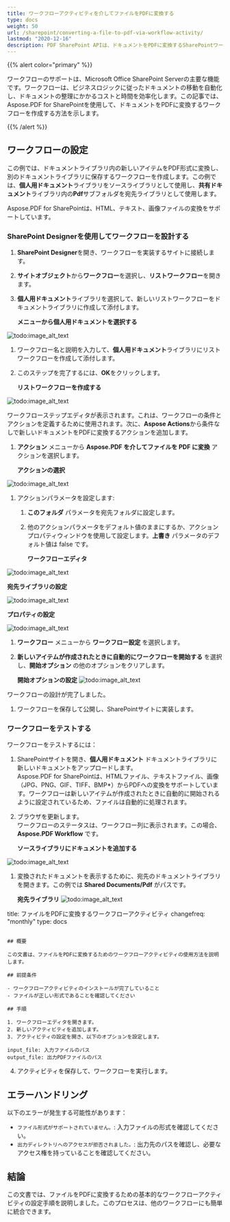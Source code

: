 ```yaml
---
title: ワークフローアクティビティを介してファイルをPDFに変換する
type: docs
weight: 50
url: /sharepoint/converting-a-file-to-pdf-via-workflow-activity/
lastmod: "2020-12-16"
description: PDF SharePoint APIは、ドキュメントをPDFに変換するSharePointワークフローで使用できます。
---
```


{{% alert color="primary" %}}

ワークフローのサポートは、Microsoft Office SharePoint Serverの主要な機能です。ワークフローは、ビジネスロジックに従ったドキュメントの移動を自動化し、ドキュメントの整理にかかるコストと時間を効率化します。この記事では、Aspose.PDF for SharePointを使用して、ドキュメントをPDFに変換するワークフローを作成する方法を示します。

{{% /alert %}}
## **ワークフローの設定**

この例では、ドキュメントライブラリ内の新しいアイテムをPDF形式に変換し、別のドキュメントライブラリに保存するワークフローを作成します。この例では、**個人用ドキュメント**ライブラリをソースライブラリとして使用し、**共有ドキュメント**ライブラリ内の**Pdf**サブフォルダを宛先ライブラリとして使用します。

Aspose.PDF for SharePointは、HTML、テキスト、画像ファイルの変換をサポートしています。

### **SharePoint Designerを使用してワークフローを設計する**

1. **SharePoint Designer**を開き、ワークフローを実装するサイトに接続します。
1. **サイトオブジェクト**から**ワークフロー**を選択し、**リストワークフロー**を開きます。
1. **個人用ドキュメント**ライブラリを選択して、新しいリストワークフローをドキュメントライブラリに作成して添付します。

   **メニューから個人用ドキュメントを選択する**

![todo:image_alt_text](converting-a-file-to-pdf-via-workflow-activity_1.png)


1. ワークフロー名と説明を入力して、**個人用ドキュメント**ライブラリにリストワークフローを作成して添付します。
1. このステップを完了するには、**OK**をクリックします。

   **リストワークフローを作成する**

![todo:image_alt_text](converting-a-file-to-pdf-via-workflow-activity_2.png)


ワークフローステップエディタが表示されます。これは、ワークフローの条件とアクションを定義するために使用されます。次に、**Aspose Actions**から条件なしで新しいドキュメントをPDFに変換するアクションを追加します。
1. **アクション** メニューから **Aspose.PDF を介してファイルを PDF に変換** アクションを選択します。

   **アクションの選択**

![todo:image_alt_text](converting-a-file-to-pdf-via-workflow-activity_3.png)


1. アクションパラメータを設定します:
   1. **このフォルダ** パラメータを宛先フォルダに設定します。
   1. 他のアクションパラメータをデフォルト値のままにするか、アクションプロパティウィンドウを使用して設定します。**上書き** パラメータのデフォルト値は false です。

      **ワークフローエディタ**

![todo:image_alt_text](converting-a-file-to-pdf-via-workflow-activity_4.png)



**宛先ライブラリの設定**

![todo:image_alt_text](converting-a-file-to-pdf-via-workflow-activity_5.png)



**プロパティの設定**

![todo:image_alt_text](converting-a-file-to-pdf-via-workflow-activity_6.png)




1. **ワークフロー** メニューから **ワークフロー設定** を選択します。
1. **新しいアイテムが作成されたときに自動的にワークフローを開始する** を選択し、**開始オプション** の他のオプションをクリアします。

   **開始オプションの設定**
![todo:image_alt_text](converting-a-file-to-pdf-via-workflow-activity_7.png)

ワークフローの設計が完了しました。

1. ワークフローを保存して公開し、SharePointサイトに実装します。

### **ワークフローをテストする**

ワークフローをテストするには：

1. SharePointサイトを開き、**個人用ドキュメント** ドキュメントライブラリに新しいドキュメントをアップロードします。  
   Aspose.PDF for SharePointは、HTMLファイル、テキストファイル、画像（JPG、PNG、GIF、TIFF、BMP*）からPDFへの変換をサポートしています。ワークフローは新しいアイテムが作成されたときに自動的に開始されるように設定されているため、ファイルは自動的に処理されます。
1. ブラウザを更新します。  
   ワークフローのステータスは、ワークフロー列に表示されます。この場合、**Aspose.PDF Workflow** です。

   **ソースライブラリにドキュメントを追加する**

![todo:image_alt_text](converting-a-file-to-pdf-via-workflow-activity_8.png)

1. 変換されたドキュメントを表示するために、宛先のドキュメントライブラリを開きます。この例では **Shared Documents/Pdf** がパスです。

   **宛先ライブラリ**
![todo:image_alt_text](converting-a-file-to-pdf-via-workflow-activity_9.png)

title: ファイルをPDFに変換するワークフローアクティビティ
changefreq: "monthly"
type: docs
```

## 概要

この文書は、ファイルをPDFに変換するためのワークフローアクティビティの使用方法を説明します。

## 前提条件

- ワークフローアクティビティのインストールが完了していること
- ファイルが正しい形式であることを確認してください

## 手順

1. ワークフローエディタを開きます。
2. 新しいアクティビティを追加します。
3. アクティビティの設定を開き、以下のオプションを設定します。

input_file: 入力ファイルのパス
output_file: 出力PDFファイルのパス
```

4. アクティビティを保存して、ワークフローを実行します。

## エラーハンドリング

以下のエラーが発生する可能性があります：

- `ファイル形式がサポートされていません。`: 入力ファイルの形式を確認してください。
- `出力ディレクトリへのアクセスが拒否されました。`: 出力先のパスを確認し、必要なアクセス権を持っていることを確認してください。

## 結論

この文書では、ファイルをPDFに変換するための基本的なワークフローアクティビティの設定手順を説明しました。このプロセスは、他のワークフローにも簡単に統合できます。